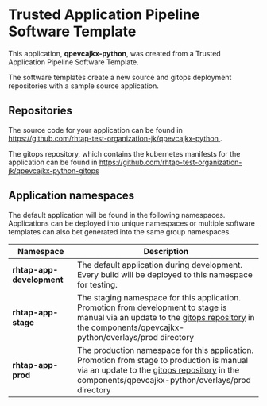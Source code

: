 # Trusted Application Pipeline Software Template

This application, **qpevcajkx-python**, was created from a Trusted Application Pipeline Software Template.

The software templates create a new source and gitops deployment repositories with a sample source application. 

## Repositories

The source code for your application can be found in [https://github.com/rhtap-test-organization-jk/qpevcajkx-python ](https://github.com/rhtap-test-organization-jk/qpevcajkx-python ).
 
The gitops repository, which contains the kubernetes manifests for the application can be found in 
[https://github.com/rhtap-test-organization-jk/qpevcajkx-python-gitops ](https://github.com/rhtap-test-organization-jk/qpevcajkx-python-gitops ) 

## Application namespaces 

The default application will be found in the following namespaces. Applications can be deployed into unique namespaces or multiple software templates can also bet generated into the same group namespaces.  

|  Namespace   |  Description   |  
| -------- | -------- |   
| **rhtap-app-development** | The default application during development. Every build will be deployed to this namespace for testing. | 
| **rhtap-app-stage** | The staging namespace for this application. Promotion from development to stage is manual via an update to the [gitops repository](https://github.com/rhtap-test-organization-jk/qpevcajkx-python-gitops ) in the components/qpevcajkx-python/overlays/prod directory |  
| **rhtap-app-prod** | The production namespace for this application. Promotion from stage to production is manual via an update to the [gitops repository](https://github.com/rhtap-test-organization-jk/qpevcajkx-python-gitops ) in the components/qpevcajkx-python/overlays/prod directory | 